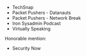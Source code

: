 

- TechSnap
- Packet Pushers - Datanauts
- Packet Pushers - Network Break
- Iron Sysadmin Podcast
- Virtually Speaking


Honorable mention:
- Security Now

